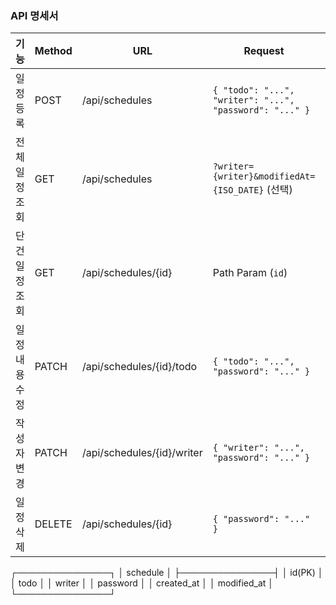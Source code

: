 ### API 명세서
| 기능             | Method | URL                         | Request                                | Response           | HTTP Status |
|------------------|--------|-----------------------------|----------------------------------------|--------------------|-------------|
| 일정 등록         | POST   | /api/schedules              | `{ "todo": "...", "writer": "...", "password": "..." }` | 생성된 일정 정보  | 201 Created |
| 전체 일정 조회    | GET    | /api/schedules              | `?writer={writer}&modifiedAt={ISO_DATE}` (선택) | 일정 리스트       | 200 OK      |
| 단건 일정 조회    | GET    | /api/schedules/{id}         | Path Param (`id`)                      | 일정 1건 정보       | 200 OK      |
| 일정 내용 수정     | PATCH  | /api/schedules/{id}/todo    | `{ "todo": "...", "password": "..." }` | 수정된 일정 정보    | 200 OK      |
| 작성자 변경       | PATCH  | /api/schedules/{id}/writer  | `{ "writer": "...", "password": "..." }` | 수정된 일정 정보 | 200 OK      |
| 일정 삭제         | DELETE | /api/schedules/{id}         | `{ "password": "..." }`                | 없음               | 200 OK      |

┌───────────────┐
│   schedule    │
├───────────────┤
│ id(PK)        │ 
│ todo          │
│ writer        │
│ password      │
│ created_at    │
│ modified_at   │
└───────────────┘
